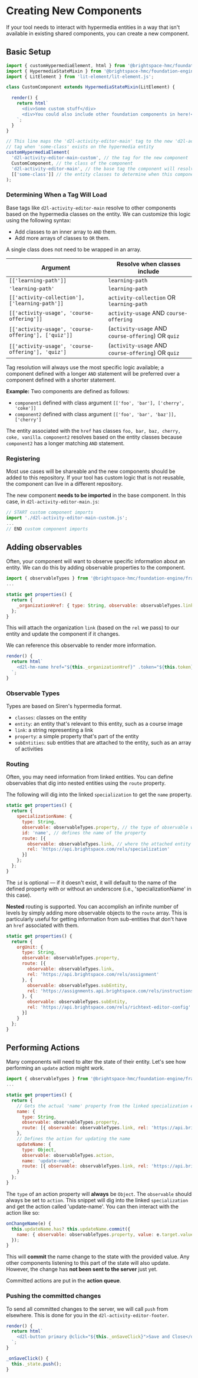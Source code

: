 # Creating New Components

If your tool needs to interact with hypermedia entities in a way that isn't available in existing shared components, you can create a new component.

## Basic Setup

```js
import { customHypermediaElement, html } from '@brightspace-hmc/foundation-engine/framework/hypermedia-components.js';
import { HypermediaStateMixin } from '@brightspace-hmc/foundation-engine/framework/hypermedia-lit-mixin.js';
import { LitElement } from 'lit-element/lit-element.js';

class CustomComponent extends HypermediaStateMixin(LitElement) {

  render() {
    return html`
      <div>Some custom stuff</div>
      <div>You could also include other foundation components in here!</div>
    `;
  }
}

// This line maps the 'd2l-activity-editor-main' tag to the new 'd2l-activity-editor-main-custom'
// tag when 'some-class' exists on the hypermedia entity
customHypermediaElement(
  'd2l-activity-editor-main-custom', // the tag for the new component
  CustomComponent, // the class of the component
  'd2l-activity-editor-main', // the base tag the component will resolve from
  [['some-class']] // the entity classes to determine when this component is used
);
```

### Determining When a Tag Will Load

Base tags like `d2l-activity-editor-main` resolve to other components based on the hypermedia classes on the entity. We can customize this logic using the following syntax:

- Add classes to an inner array to `AND` them.
- Add more arrays of classes to `OR` them.

A single class does not need to be wrapped in an array.

|Argument|Resolve when classes include|
|-|-|
|`[['learning-path']]`| `learning-path`|
|`'learning-path'`| `learning-path`|
|`[['activity-collection'], ['learning-path']]`| `activity-collection` OR `learning-path`|
|`[['activity-usage', 'course-offering']]`| `activity-usage` AND `course-offering`|
|`[['activity-usage', 'course-offering'], ['quiz']]`| (`activity-usage` AND `course-offering`) OR `quiz`|
|`[['activity-usage', 'course-offering'], 'quiz']`| (`activity-usage` AND `course-offering`) OR `quiz`|

Tag resolution will always use the most specific logic available; a component defined with a longer `AND` statement will be preferred over a component defined with a shorter statement.

**Example:** Two components are defined as follows:

- `component1` defined with class argument `[['foo', 'bar'], ['cherry', 'coke']]`
- `component2` defined with class argument `[['foo', 'bar', 'baz']], ['cherry']`

The entity associated with the `href` has classes `foo, bar, baz, cherry, coke, vanilla`. `component2` resolves based on the entity classes because `component2` has a longer matching `AND` statement.

### Registering

Most use cases will be shareable and the new components should be added to this repository. If your tool has custom logic that is not reusable, the component can live in a different repository.

The new component **needs to be imported** in the base component. In this case, in `d2l-activity-editor-main.js`:

```js
// START custom component imports
import './d2l-activity-editor-main-custom.js';
...
// END custom component imports
```

## Adding observables

Often, your component will want to observe specific information about an entity. We can do this by adding observable properties to the component.

```js
import { observableTypes } from '@brightspace-hmc/foundation-engine/framework/hypermedia-lit-mixin.js';
...

static get properties() {
  return {
    _organizationHref: { type: String, observable: observableTypes.link, rel: 'https://api.brightspace.com/rels/organization' }
  };
}
```

This will attach the organization `link` (based on the `rel` we pass) to our entity and update the component if it changes.

We can reference this observable to render more information.

```js
render() {
  return html`
    <d2l-hm-name href="${this._organizationHref}" .token="${this.token}"></d2l-hm-name>
  `;
}
```

### Observable Types

Types are based on Siren's hypermedia format.

- `classes`: classes on the entity
- `entity`: an entity that's relevant to this entity, such as a course image
- `link`: a string representing a link
- `property`: a simple property that's part of the entity
- `subEntities`: sub entities that are attached to the entity, such as an array of activities

### Routing

Often, you may need information from linked entities. You can define observables that dig into nested entities using the `route` property.

The following will dig into the linked `specialization` to get the `name` property.

```js
static get properties() {
  return {
    specializationName: {
      type: String,
      observable: observableTypes.property, // the type of observable we are digging in to grab
      id: 'name', // defines the name of the property
      route: [{
        observable: observableTypes.link, // where the attached entity can be found
        rel: 'https://api.brightspace.com/rels/specialization'
      }]
    };
  };
}
```

The `id` is optional &mdash; if it doesn't exist, it will default to the name of the defined property with or without an underscore (i.e., 'specializationName' in this case).

**Nested** routing is supported. You can accomplish an infinite number of levels by simply adding more observable objects to the `route` array. This is particularly useful for getting information from sub-entities that don't have an `href` associated with them.

```js
static get properties() {
  return {
    orgUnit: {
      type: String,
      observable: observableTypes.property,
      route: [{
        observable: observableTypes.link,
        rel: 'https://api.brightspace.com/rels/assignment'
      }, {
        observable: observableTypes.subEntity,
        rel: 'https://assignments.api.brightspace.com/rels/instructions'
      }, {
        observable: observableTypes.subEntity,
        rel: 'https://api.brightspace.com/rels/richtext-editor-config'
      }]
    }
  };
}
```

## Performing Actions

Many components will need to alter the state of their entity. Let's see how performing an `update` action might work.

```js
import { observableTypes } from '@brightspace-hmc/foundation-engine/framework/hypermedia-lit-mixin.js';
...

static get properties() {
  return {
    // Gets the actual 'name' property from the linked specialization entity
    name: {
      type: String,
      observable: observableTypes.property,
      route: [{ observable: observableTypes.link, rel: 'https://api.brightspace.com/rels/specialization' }]
    },
    // Defines the action for updating the name
    updateName: {
      type: Object,
      observable: observableTypes.action,
      name: 'update-name',
      route: [{ observable: observableTypes.link, rel: 'https://api.brightspace.com/rels/specialization' }]
    }
  };
}
```

The `type` of an action property will **always** be `Object`. The `observable` should always be set to `action`. This snippet will dig into the linked `specialization` and get the action called 'update-name'. You can then interact with the action like so:

```js
onChangeName(e) {
  this.updateName.has? this.updateName.commit({
    name: { observable: observableTypes.property, value: e.target.value }
  });
}
```

This will **commit** the name change to the state with the provided value. Any other components listening to this part of the state will also update. However, the change has **not been sent to the server** just yet.

Committed actions are put in the **action queue**.

### Pushing the committed changes

To send all committed changes to the server, we will call `push` from elsewhere. This is done for you in the `d2l-activity-editor-footer`.

```js
render() {
  return html`
    <d2l-button primary @click="${this._onSaveClick}">Save and Close</d2l-button>
  `;
}

_onSaveClick() {
  this._state.push();
}
```
